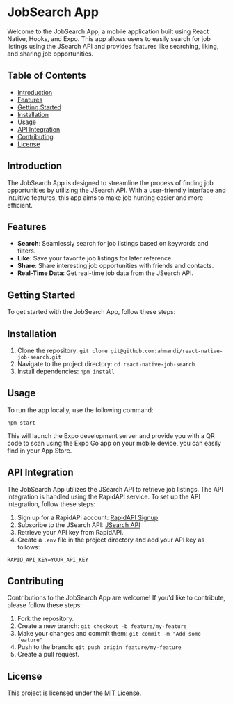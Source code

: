 # JobSearch App

Welcome to the JobSearch App, a mobile application built using React Native, Hooks, and Expo. This app allows users to easily search for job listings using the JSearch API and provides features like searching, liking, and sharing job opportunities.

## Table of Contents

- [Introduction](#introduction)
- [Features](#features)
- [Getting Started](#getting-started)
- [Installation](#installation)
- [Usage](#usage)
- [API Integration](#api-integration)
- [Contributing](#contributing)
- [License](#license)

## Introduction

The JobSearch App is designed to streamline the process of finding job opportunities by utilizing the JSearch API. With a user-friendly interface and intuitive features, this app aims to make job hunting easier and more efficient.

## Features

- **Search**: Seamlessly search for job listings based on keywords and filters.
- **Like**: Save your favorite job listings for later reference.
- **Share**: Share interesting job opportunities with friends and contacts.
- **Real-Time Data**: Get real-time job data from the JSearch API.

## Getting Started

To get started with the JobSearch App, follow these steps:

## Installation

1. Clone the repository: `git clone git@github.com:ahmandi/react-native-job-search.git`
2. Navigate to the project directory: `cd react-native-job-search`
3. Install dependencies: `npm install`

## Usage

To run the app locally, use the following command:

```
npm start
```

This will launch the Expo development server and provide you with a QR code to scan using the Expo Go app on your mobile device, you can easily find in your App Store.

## API Integration

The JobSearch App utilizes the JSearch API to retrieve job listings. The API integration is handled using the RapidAPI service. To set up the API integration, follow these steps:

1. Sign up for a RapidAPI account: [RapidAPI Signup](https://rapidapi.com/signup)
2. Subscribe to the JSearch API: [JSearch API](https://rapidapi.com/letscrape-6bRBa3QguO5/api/jsearch)
3. Retrieve your API key from RapidAPI.
4. Create a `.env` file in the project directory and add your API key as follows:

```
RAPID_API_KEY=YOUR_API_KEY
```

## Contributing

Contributions to the JobSearch App are welcome! If you'd like to contribute, please follow these steps:

1. Fork the repository.
2. Create a new branch: `git checkout -b feature/my-feature`
3. Make your changes and commit them: `git commit -m "Add some feature"`
4. Push to the branch: `git push origin feature/my-feature`
5. Create a pull request.

## License

This project is licensed under the [MIT License](LICENSE).
